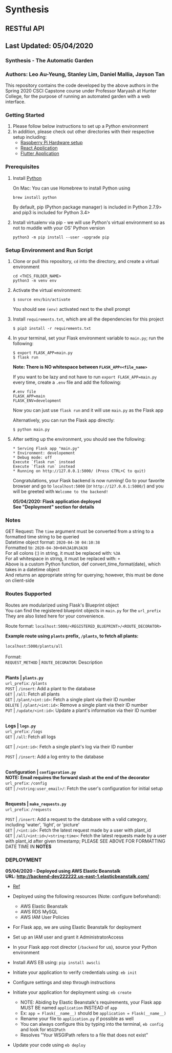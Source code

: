 # Synthesis
## RESTful API 
## Last Updated: 05/04/2020
### Synthesis - The Automatic Garden
### Authors: Leo Au-Yeung, Stanley Lim, Daniel Mallia, Jayson Tan


This repository contains the code developed by the above authors in the 
Spring 2020 CSCI Capstone course under Professor Maryash at Hunter College, for 
the purpose of running an automated garden with a web interface. 

### Getting Started 
1. Please follow below instructions to set up a Python environment
2. In addition, please check out other directories with their respective setup including: 
    - [Raspberry Pi Hardware setup](https://github.com/tanj299/synthesis/tree/python-arduino-dev)
    - [React Application](https://github.com/tanj299/synthesis/tree/master/frontend-new)
    - [Flutter Application](https://github.com/tanj299/synthesis/tree/flutter-app-dev)

### Prerequisites 

1. Install [Python](https://www.python.org/ "Python Main page") 

    On Mac: You can use Homebrew to install Python using
    ~~~~
    brew install python
    ~~~~

    By default, pip (Python package manager) is included in Python 2.7.9> and pip3 is included for Python 3.4>

2. Install virtualenv via pip - we will use Python's virtual environment so as not to muddle with your OS' Python version
    ~~~~
    python3 -m pip install --user -upgrade pip
    ~~~~

### Setup Environment and Run Script
1.  Clone or pull this repository, ```cd``` into the directory, and create a virtual environment  
	~~~~
	cd <THIS_FOLDER_NAME>
    python3 -m venv env
	~~~~

2.  Activate the virtual environment:
	~~~~
	$ source env/bin/activate
	~~~~
    You should see ```(env)``` activated next to the shell prompt

3.  Install ```requirements.txt```, which are all the dependencies for this project
    ~~~~
    $ pip3 install -r requirements.txt
    ~~~~

4.  In your terminal, set your Flask environment variable to `main.py`; run the following:
    ~~~~
    $ export FLASK_APP=main.py
    $ flask run 
    ~~~~
    **Note: There is NO whitespace between `FLASK_APP=<file_name>`**

    If you want to be lazy and not have to run `export FLASK_APP=main.py` every time, create a `.env` file and add the following:
    ~~~~
    #.env file
    FLASK_APP=main
    FLASK_ENV=development
    ~~~~

    Now you can just use `flask run` and it will use `main.py` as the Flask app

    Alternatively, you can run the Flask app directly:
    ~~~~
    $ python main.py
    ~~~~

5. After setting up the environment, you should see the following: 
    ```
    * Serving Flask app "main.py"
    * Environment: developement
    * Debug mode: off
    Execute `flask run` instead
    Execute `flask run` instead
    * Running on http://127.0.0.1:5000/ (Press CTRL+C to quit)
    ```
    Congratulations, your Flask backend is now running! Go to your favorite browser and go to 
    `localhost:5000` (or `http://127.0.0.1:5000/`) and you will be greeted with `Welcome to the backend!`

    **05/04/2020: Flask application deployed <br/>
    See "Deployment" section for details**

### Notes
GET Request: The `time` argument must be converted from a string to a formatted time string to be queried<br/>
Datetime object format: `2020-04-30 04:10:38`<br/>
Formatted to: `2020-04-30+04%3A10%3A38`<br/>
For all colons (:) in string, it must be replaced with: `%3A`<br/>
For all whitespace in string, it must be replaced with: `+`<br/>
Above is a custom Python function, def convert_time_format(date), which takes in a datetime object <br/>
And returns an appropriate string for querying; however, this must be done on client-side<br/>

### Routes Supported
Routes are modularized using Flask's Blueprint object<br/> 
You can find the registered blueprint objects in `main.py` for the `url_prefix`<br/>
They are also listed here for your convenience. <br/>

Route format: `localhost:5000/<REGISTERED_BLUEPRINT>/<ROUTE_DECORATOR>`<br/>

**Example route using `plants` prefix, `/plants`, to fetch all plants:**
<br/>
<br/>
`localhost:5000/plants/all`
<br/>
<br/> 
Format:<br/>
`REQUEST_METHOD` | `ROUTE_DECORATOR`: Description
<br/><br/>


**Plants | `plants.py`**<br/>
`url_prefix`: `/plants`
<br/>
`POST`      | `/insert`: Add a plant to the database<br/>
`GET`       | `/all`: Fetch all plants<br/>
`GET`       | `/plant/<int:id>`: Fetch a single plant via their ID number<br/>
`DELETE`    | `/plant/<int:id>`: Remove a single plant via their ID number<br/>
`PUT`       | `/update/<int:id>`: Update a plant's information via their ID number<br/>
<br/>

**Logs | `logs.py`**<br/>
`url_prefix`: `/logs`
<br/>
`GET`       | `/all`: Fetch all logs<br/>

`GET`       | `/<int:id>`: Fetch a single plant's log via their ID number<br/>

`POST`      | `/insert`: Add a log entry to the database<br/>
<br/>

**Configuration | `configuration.py`**<br/>
**NOTE: Email requires the forward slash at the end of the decorator**<br/>
`url_prefix`: `/config`
<br>
`GET`       | `/<string:user_email>/`: Fetch the user's configuration for initial setup<br/>
<br/>

**Requests | `make_requests.py`**<br/>
`url_prefix`: `/requests`
<br/>

`POST`      | `/insert`: Add a request to the database with a valid category, including 'water', 'light', or 'picture'<br/>
`GET`       | `/<int:id>`: Fetch the latest request made by a user with plant_id<br/>
`GET`       | `/all/<int:id>/<string:time>`: Fetch the latest requests made by a user with plant_id after given timestamp; PLEASE SEE ABOVE FOR FORMATTING DATE TIME IN **NOTES**<br/>

### DEPLOYMENT
**05/04/2020 - Deployed using AWS Elastic Beanstalk**<br/>
**URL: http://backend-dev222222.us-east-1.elasticbeanstalk.com/**
- [Ref](https://medium.com/@rodkey/deploying-a-flask-application-on-aws-a72daba6bb80)

- Deployed using the following resources (Note: configure beforehand):
    - AWS Elastic Beanstalk
    - AWS RDS MySQL
    - AWS IAM User Policies

- For Flask app, we are using Elastic Beanstalk for deployment
- Set up an IAM user and grant it AdministratorAccess
- In your Flask app root director (`/backend` for us), source your Python environment
- Install AWS EB using: `pip install awscli`
- Initiate your application to verify credentials using: `eb init`
- Configure settings and step through instructions
- Initiate your application for deployment using: `eb create`
    - NOTE: Abiding by Elastic Beanstalk's requirements, your Flask app MUST BE named `application` INSTEAD of `app`
    - Ex: `app = Flask(__name__)` should be `application = Flask(__name__)`
    - Rename your file to `application.py` if possible as well
    - You can always configure this by typing into the terminal, `eb config` and look for `WSGIPath` 
    - Resolves "Your WSGIPath refers to a file that does not exist"
- Update your code using `eb deploy`